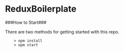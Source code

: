 # ReduxBoilerplate

###How to Start###

There are two methods for getting started with this repo.

```
	> npm install
	> npm start
```
